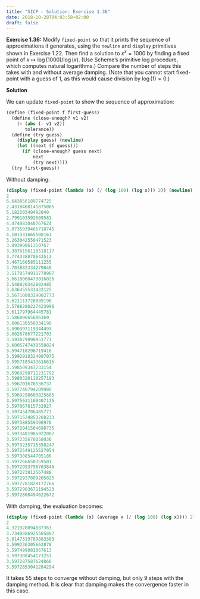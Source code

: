 ```yaml
---
title: "SICP - Solution: Exercise 1.36"
date: 2018-10-28T04:03:58+02:00
draft: false
---
```


**Exercise 1.36:** Modify `fixed-point` so that it prints the sequence of approximations it generates, using the `newline` and `display` primitives shown in Exercise 1.22. Then find a solution to ${x^x=1000}$ by finding a fixed point of $x\mapsto{\log(1000)/\log(x)}$. (Use Scheme’s primitive log procedure, which computes natural logarithms.) Compare the number of steps this takes with and without average damping. (Note that you cannot start fixed-point with a guess of 1, as this would cause division by ${\log(1)=0}$.)

**Solution**

We can update `fixed-point` to show the sequence of approximation:

```scheme
(define (fixed-point f first-guess)
  (define (close-enough? v1 v2)
    (< (abs (- v1 v2))
       tolerance))
  (define (try guess)
    (display guess) (newline)
    (let ((next (f guess)))
      (if (close-enough? guess next)
          next
          (try next))))
  (try first-guess))
```

Without damping:

```scheme
(display (fixed-point (lambda (x) (/ (log 100) (log x))) 2)) (newline)
2
6.643856189774725
2.4318468141875065
5.18220349492049
2.799103592609581
4.474083040767624
3.0735939466718745
4.101331665508161
3.263042550471523
3.89390861350767
3.3876156118518117
3.774338878643513
3.467160585111255
3.703882334279048
3.5170574911778987
3.6618000473016026
3.548020342802485
3.636455531432125
3.5671080319002773
3.621113728089196
3.5788280227423996
3.611797964445781
3.58600665606369
3.606130550334198
3.590397119344493
3.602678677221703
3.593079898951771
3.6005747438550824
3.594718296719416
3.5992918324007075
3.5957185433616616
3.598509347733154
3.5963290711231792
3.5980320110257193
3.596701676536737
3.597740794209986
3.5969290603825685
3.5975631160407135
3.597067815732927
3.597454706485773
3.5971524853260233
3.597388559396976
3.5972041504698735
3.5973481985922007
3.597235676058036
3.5973235715358247
3.5972549125527054
3.597308544705186
3.597266650359501
3.5972993756703846
3.597273812567488
3.5972937809205825
3.5972781828172766
3.5972903671194523
3.5972808494622672
```

With damping, the evaluation becomes:

```scheme
(display (fixed-point (lambda (x) (average x (/ (log 100) (log x)))) 2)) (newline)
2
4.321928094887363
3.7340886925505887
3.6147319789883383
3.599236305662878
3.597499081067613
3.597308454173251
3.597287587624866
3.5972853041284294
```

It takes 55 steps to converge without damping, but only 9 steps with the damping method. It is clear that damping makes the convergence faster in this case.
